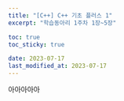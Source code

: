 ```yaml
---
title: "[C++] C++ 기초 플러스 1"
excerpt: "학습동아리 1주차 1장~5장"

toc: true
toc_sticky: true

date: 2023-07-17
last_modified_at: 2023-07-17 
---
```


아아아아아